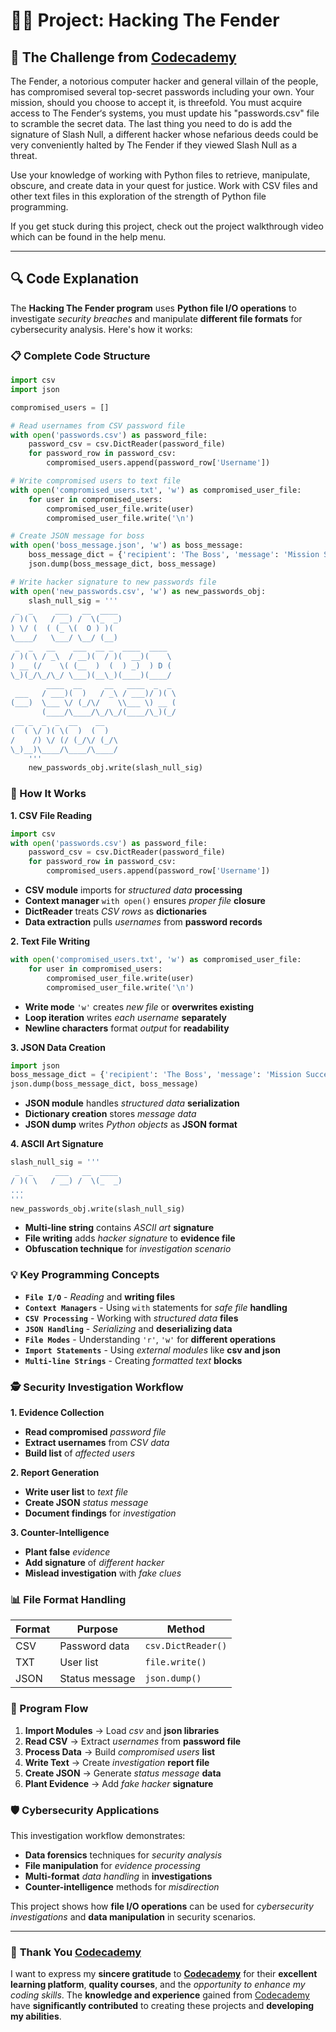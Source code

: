 # 👨‍💻 Project: Hacking The Fender

## 🎯 The Challenge from [Codecademy](http://www.codecademy.com/)

The Fender, a notorious computer hacker and general villain of the people, has compromised several top-secret passwords including your own. Your mission, should you choose to accept it, is threefold. You must acquire access to The Fender‘s systems, you must update his "passwords.csv" file to scramble the secret data. The last thing you need to do is add the signature of Slash Null, a different hacker whose nefarious deeds could be very conveniently halted by The Fender if they viewed Slash Null as a threat.

Use your knowledge of working with Python files to retrieve, manipulate, obscure, and create data in your quest for justice. Work with CSV files and other text files in this exploration of the strength of Python file programming.

If you get stuck during this project, check out the project walkthrough video which can be found in the help menu.

---

## 🔍 **Code Explanation**

The **Hacking The Fender program** uses **Python file I/O operations** to investigate *security breaches* and manipulate **different file formats** for cybersecurity analysis. Here's how it works:

### **📋 Complete Code Structure**

```python
import csv
import json

compromised_users = []

# Read usernames from CSV password file
with open('passwords.csv') as password_file:
    password_csv = csv.DictReader(password_file)
    for password_row in password_csv:
        compromised_users.append(password_row['Username'])

# Write compromised users to text file
with open('compromised_users.txt', 'w') as compromised_user_file:
    for user in compromised_users:
        compromised_user_file.write(user)
        compromised_user_file.write('\n')

# Create JSON message for boss
with open('boss_message.json', 'w') as boss_message:
    boss_message_dict = {'recipient': 'The Boss', 'message': 'Mission Success'}
    json.dump(boss_message_dict, boss_message)

# Write hacker signature to new passwords file
with open('new_passwords.csv', 'w') as new_passwords_obj:
    slash_null_sig = '''
 _  _     ___   __  ____             
/ )( \   / __) /  \(_  _)            
) \/ (  ( (_ \(  O ) )(              
\____/   \___/ \__/ (__)             
 _  _   __    ___  __ _  ____  ____  
/ )( \ / _\  / __)(  / )(  __)(    \ 
) __ (/    \( (__  )  (  ) _)  ) D ( 
\_)(_/\_/\_/ \___)(__\_)(____)(____/
        ____  __     __   ____  _  _ 
 ___   / ___)(  )   / _\ / ___)/ )( \
(___)  \___ \/ (_/\/    \\___ \) __ (
       (____/\____/\_/\_/(____/\_)(_/
 __ _  _  _  __    __                
(  ( \/ )( \(  )  (  )               
/    /) \/ (/ (_/\/ (_/\             
\_)__)\____/\____/\____/
    '''
    new_passwords_obj.write(slash_null_sig)
```

### **🎯 How It Works**

**1. CSV File Reading**
```python
import csv
with open('passwords.csv') as password_file:
    password_csv = csv.DictReader(password_file)
    for password_row in password_csv:
        compromised_users.append(password_row['Username'])
```
- **CSV module** imports for *structured data* **processing**
- **Context manager** `with open()` ensures *proper file* **closure**
- **DictReader** treats *CSV rows* as **dictionaries**
- **Data extraction** pulls *usernames* from **password records**

**2. Text File Writing**
```python
with open('compromised_users.txt', 'w') as compromised_user_file:
    for user in compromised_users:
        compromised_user_file.write(user)
        compromised_user_file.write('\n')
```
- **Write mode** `'w'` creates *new file* or **overwrites existing**
- **Loop iteration** writes *each username* **separately**
- **Newline characters** format *output* for **readability**

**3. JSON Data Creation**
```python
import json
boss_message_dict = {'recipient': 'The Boss', 'message': 'Mission Success'}
json.dump(boss_message_dict, boss_message)
```
- **JSON module** handles *structured data* **serialization**
- **Dictionary creation** stores *message data*
- **JSON dump** writes *Python objects* as **JSON format**

**4. ASCII Art Signature**
```python
slash_null_sig = '''
 _  _     ___   __  ____             
/ )( \   / __) /  \(_  _)            
...
'''
new_passwords_obj.write(slash_null_sig)
```
- **Multi-line string** contains *ASCII art* **signature**
- **File writing** adds *hacker signature* to **evidence file**
- **Obfuscation technique** for *investigation scenario*

### **💡 Key Programming Concepts**

- **`File I/O`** - *Reading* and **writing files**
- **`Context Managers`** - Using `with` statements for *safe file* **handling**
- **`CSV Processing`** - Working with *structured data* **files**
- **`JSON Handling`** - *Serializing* and **deserializing data**
- **`File Modes`** - Understanding `'r'`, `'w'` for **different operations**
- **`Import Statements`** - Using *external modules* like **csv and json**
- **`Multi-line Strings`** - Creating *formatted text* **blocks**

### **🕵️ Security Investigation Workflow**

**1. Evidence Collection**
- **Read compromised** *password file*
- **Extract usernames** from *CSV data*
- **Build list** of *affected users*

**2. Report Generation**
- **Write user list** to *text file*
- **Create JSON** *status message*
- **Document findings** for *investigation*

**3. Counter-Intelligence**
- **Plant false** *evidence*
- **Add signature** of *different hacker*
- **Mislead investigation** with *fake clues*

### **📊 File Format Handling**

| Format | Purpose | Method |
|--------|---------|--------|
| CSV | Password data | `csv.DictReader()` |
| TXT | User list | `file.write()` |
| JSON | Status message | `json.dump()` |

### **🔄 Program Flow**

1. **Import Modules** → Load *csv* and **json libraries**
2. **Read CSV** → Extract *usernames* from **password file**
3. **Process Data** → Build *compromised users* **list**
4. **Write Text** → Create *investigation* **report file**
5. **Create JSON** → Generate *status message* **data**
6. **Plant Evidence** → Add *fake hacker* **signature**

### **🛡️ Cybersecurity Applications**

This investigation workflow demonstrates:
- **Data forensics** techniques for *security analysis*
- **File manipulation** for *evidence processing*
- **Multi-format** *data handling* in **investigations**
- **Counter-intelligence** methods for *misdirection*

This project shows how **file I/O operations** can be used for *cybersecurity investigations* and **data manipulation** in security scenarios.

---

### 🙏 **Thank You [Codecademy](https://www.codecademy.com/)**

I want to express my **sincere gratitude** to [**Codecademy**](https://www.codecademy.com/) for their **excellent learning platform**, **quality courses**, and the *opportunity to enhance my coding skills*. The **knowledge and experience** gained from [Codecademy](https://www.codecademy.com/) have **significantly contributed** to creating these projects and **developing my abilities**.

